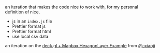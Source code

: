 an iteration that makes the code nice to work with, for my personal definition of nice.

- js in an `index.js` file
- Prettier format js
- Prettier format html
- use local csv data

an iteration on the [deck.gl + Mapbox HexagonLayer Example](https://bl.ocks.org/Pessimistress/1a4f3f5eb3b882ab4dd29f8ac122a7be) from [@cxiaoji](https://twitter.com/cxiaoji)